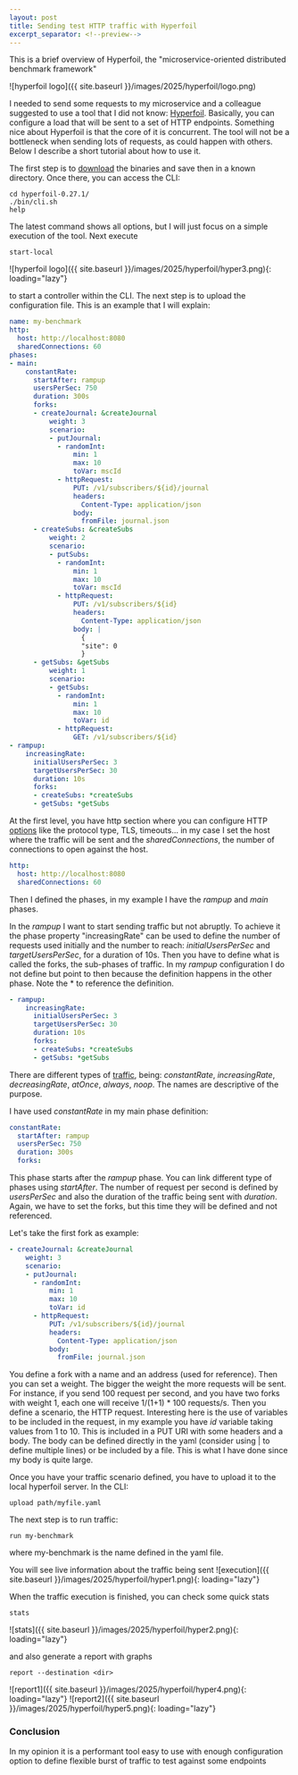 ```yaml
---
layout: post
title: Sending test HTTP traffic with Hyperfoil
excerpt_separator: <!--preview-->
---
```

This is a brief overview of Hyperfoil, the "microservice-oriented distributed benchmark framework"
<!--preview-->

![hyperfoil logo]({{ site.baseurl }}/images/2025/hyperfoil/logo.png)

I needed to send some requests to my microservice and a colleague suggested to use a tool that I did not know: [Hyperfoil](https://hyperfoil.io/). Basically, you can configure a load that will be sent to a set of HTTP endpoints. Something nice about Hyperfoil is that
the core of it is concurrent. The tool will not be a bottleneck when sending lots of requests, as could happen with others. Below I describe a short tutorial about how to use it.

The first step is to [download](https://github.com/Hyperfoil/Hyperfoil/releases) the binaries and save then in a known directory. Once there, you can access the CLI:
```
cd hyperfoil-0.27.1/
./bin/cli.sh
help
```
The latest command shows all options, but I will just focus on a simple execution of the tool. Next execute
```
start-local
```
![hyperfoil logo]({{ site.baseurl }}/images/2025/hyperfoil/hyper3.png){: loading="lazy"}

to start a controller within the CLI. The next step is to upload the configuration file. This is an example that I will explain:

```yaml
name: my-benchmark
http:
  host: http://localhost:8080
  sharedConnections: 60
phases:
- main:
    constantRate:
      startAfter: rampup
      usersPerSec: 750
      duration: 300s
      forks:
      - createJournal: &createJournal
          weight: 3
          scenario:
          - putJournal:
            - randomInt:
                min: 1
                max: 10
                toVar: mscId
            - httpRequest:
                PUT: /v1/subscribers/${id}/journal
                headers:
                  Content-Type: application/json
                body:
                  fromFile: journal.json
      - createSubs: &createSubs
          weight: 2
          scenario:
          - putSubs:
            - randomInt:
                min: 1
                max: 10
                toVar: mscId
            - httpRequest:
                PUT: /v1/subscribers/${id}
                headers:
                  Content-Type: application/json
                body: |
                  {
                  "site": 0
                  }
      - getSubs: &getSubs
          weight: 1
          scenario:
          - getSubs:
            - randomInt:
                min: 1
                max: 10
                toVar: id
            - httpRequest:
                GET: /v1/subscribers/${id}
- rampup:
    increasingRate:
      initialUsersPerSec: 3
      targetUsersPerSec: 30
      duration: 10s
      forks:
      - createSubs: *createSubs
      - getSubs: *getSubs
```

At the first level, you have http section where you can configure HTTP [options](https://hyperfoil.io/docs/user-guide/benchmark/http/) like the protocol type, TLS, timeouts... in my case I set the host where the traffic will be sent
and the *sharedConnections*, the number of connections to open against the host.
```yaml
http:
  host: http://localhost:8080
  sharedConnections: 60
```
Then I defined the phases, in my example I have the *rampup* and *main* phases.

In the *rampup* I want to start sending traffic but not abruptly. To achieve it the phase property "increasingRate" can be used to define the number of requests used initially and the number to reach: *initialUsersPerSec* and *targetUsersPerSec*, for a duration of 10s. Then you have to define what is called the forks, the sub-phases of traffic. In my *rampup* configuration I do not define but point to then because the definition happens in the other phase. Note the * to reference the definition.
```yaml
- rampup:
    increasingRate:
      initialUsersPerSec: 3
      targetUsersPerSec: 30
      duration: 10s
      forks:
      - createSubs: *createSubs
      - getSubs: *getSubs
```

There are different types of [traffic](https://hyperfoil.io/docs/user-guide/benchmark/phases/), being: *constantRate*, *increasingRate*,
*decreasingRate*, *atOnce*, *always*, *noop*. The names are descriptive of the purpose.

I have used *constantRate* in my main phase definition:
```yaml
constantRate:
  startAfter: rampup
  usersPerSec: 750
  duration: 300s
  forks:
```
This phase starts after the *rampup* phase. You can link different type of phases using *startAfter*. The number of request per second is defined by *usersPerSec* and also the duration of the traffic being sent with *duration*. Again, we have to set the forks, but this time they will be defined and not referenced.

Let's take the first fork as example:
```yaml
- createJournal: &createJournal
    weight: 3
    scenario:
    - putJournal:
      - randomInt:
          min: 1
          max: 10
          toVar: id
      - httpRequest:
          PUT: /v1/subscribers/${id}/journal
          headers:
            Content-Type: application/json
          body:
            fromFile: journal.json
```
You define a fork with a name and an address (used for reference). Then you can set a weight. The bigger the weight the more requests will be sent. For instance, if
you send 100 request per second, and you have two forks with weight 1, each one will receive 1/(1+1) * 100 requests/s. Then you define a scenario, the HTTP request. Interesting here is the use of variables to be included in the request, in my example you have *id* variable taking values from 1 to 10. This is included in a PUT URI with some headers and a body. The body can be defined directly in the yaml (consider using | to define multiple lines) or be included by a file. This is what I have done since my body is quite large.

Once you have your traffic scenario defined, you have to upload it to the local hyperfoil server. In the CLI:
```
upload path/myfile.yaml
```

The next step is to run traffic:
```
run my-benchmark
```
where my-benchmark is the name defined in the yaml file.

You will see live information about the traffic being sent
![execution]({{ site.baseurl }}/images/2025/hyperfoil/hyper1.png){: loading="lazy"}

When the traffic execution is finished, you can check some quick stats
```
stats
```
![stats]({{ site.baseurl }}/images/2025/hyperfoil/hyper2.png){: loading="lazy"}

and also generate a report with graphs
```
report --destination <dir>
```
![report1]({{ site.baseurl }}/images/2025/hyperfoil/hyper4.png){: loading="lazy"}
![report2]({{ site.baseurl }}/images/2025/hyperfoil/hyper5.png){: loading="lazy"}

### Conclusion
In my opinion it is a performant tool easy to use with enough configuration option to define flexible burst of traffic to test against some endpoints
